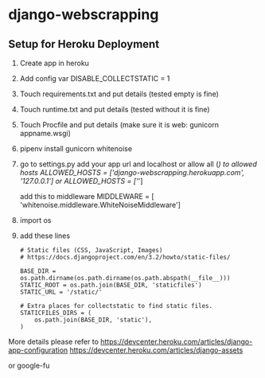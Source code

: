 # django-webscrapping

## Setup for Heroku Deployment

1. Create app in heroku

2. Add config var
   DISABLE_COLLECTSTATIC = 1

3. Touch requirements.txt and put details (tested empty is fine)

4. Touch runtime.txt and put details (tested without it is fine)

5. Touch Procfile and put details (make sure it is web: gunicorn appname.wsgi)

6. pipenv install gunicorn whitenoise

7. go to settings.py
   add your app url and localhost or allow all (_) to allowed hosts
   ALLOWED_HOSTS = ['django-webscrapping.herokuapp.com', '127.0.0.1']
   or
   ALLOWED_HOSTS = ['_']

   add this to middleware
   MIDDLEWARE = [ 'whitenoise.middleware.WhiteNoiseMiddleware']

8. import os

9. add these lines

   ```
   # Static files (CSS, JavaScript, Images)
   # https://docs.djangoproject.com/en/3.2/howto/static-files/

   BASE_DIR = os.path.dirname(os.path.dirname(os.path.abspath(__file__)))
   STATIC_ROOT = os.path.join(BASE_DIR, 'staticfiles')
   STATIC_URL = '/static/'

   # Extra places for collectstatic to find static files.
   STATICFILES_DIRS = (
       os.path.join(BASE_DIR, 'static'),
   )
   ```

More details please refer to https://devcenter.heroku.com/articles/django-app-configuration
https://devcenter.heroku.com/articles/django-assets

or google-fu
